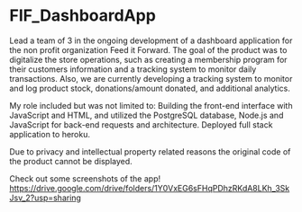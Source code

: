 # FIF_DashboardApp
Lead a team of 3 in the ongoing development of a dashboard application for the non profit organization Feed it Forward. The goal of the product was to digitalize the store operations, such as creating a membership program for their customers information and a tracking system to monitor daily transactions. Also, we are currently developing a tracking system to monitor and log product stock, donations/amount donated, and additional analytics.  

My role included but was not limited to: Building the front-end interface with JavaScript and HTML, and utilized the PostgreSQL database, Node.js and JavaScript for back-end requests and architecture. Deployed full stack application to heroku. 

Due to privacy and intellectual property related reasons the original code of the product cannot be displayed. 

Check out some screenshots of the app! https://drive.google.com/drive/folders/1Y0VxEG6sFHqPDhzRKdA8LKh_3SkJsv_2?usp=sharing
